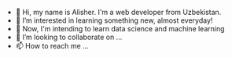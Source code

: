 - 👋 Hi, my name is Alisher. I'm a web developer from Uzbekistan.
- 👀 I’m interested in learning something new, almost everyday!
- 🌱 Now, I'm intending to learn data science and machine learning
- 💞️ I’m looking to collaborate on ...
- 📫 How to reach me ...

<!---
AlisherNPortfolio/AlisherNPortfolio is a ✨ special ✨ repository because its `README.md` (this file) appears on your GitHub profile.
You can click the Preview link to take a look at your changes.
--->
